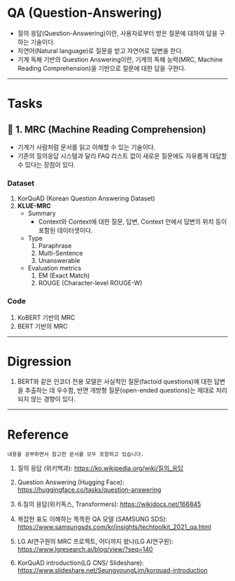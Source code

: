 # QA (Question-Answering)
* 질의 응답(Question-Answering)이란, 사용자로부터 받은 질문에 대하여 답을 구하는 기술이다.
* 자연어(Natural language)로 질문을 받고 자연어로 답변을 한다.
* 기계 독해 기반의 Question Answering이란, 기계의 독해 능력(MRC, Machine Reading Comprehension)을 기반으로 질문에 대한 답을 구한다.
---
# Tasks
## 🔵 1. MRC (Machine Reading Comprehension)
* 기계가 사람처럼 문서를 읽고 이해할 수 있는 기술이다.
* 기존의 질의응답 시스템과 달리 FAQ 리스트 없이 새로운 질문에도 자유롭게 대답할 수 있다는 장점이 있다.
### Dataset
1. KorQuAD (Korean Question Answering Dataset)
2. **KLUE-MRC**
    * Summary
        * Context와 Context에 대한 질문, 답변, Context 안에서 답변의 위치 등이 포함된 데이터셋이다.
    * Type
        1. Paraphrase
        2. Multi-Sentence
        3. Unanswerable
    * Evaluation metrics
        1. EM (Exact Match)
        2. ROUGE (Character-level ROUGE-W)
### Code
1. KoBERT 기반의 MRC
2. BERT 기반의 MRC




---
# Digression
1. BERT와 같은 인코더 전용 모델은 사실적인 질문(factoid questions)에 대한 답변을 추출하는 데 우수함, 반면 개방형 질문(open-ended questions)는 제대로 처리되지 않는 경향이 있다.


---
# Reference
``` 내용을 공부하면서 참고한 문서를 모두 포함하고 있습니다. ```
1. 질의 응답 (위키백과): https://ko.wikipedia.org/wiki/질의_응답
2. Question Answering (Hugging Face): https://huggingface.co/tasks/question-answering

3. 6.질의 응답(위키독스, Transformers): https://wikidocs.net/166845

4. 복잡한 표도 이해하는 똑똑한 QA 모델 (SAMSUNG SDS): https://www.samsungsds.com/kr/insights/techtoolkit_2021_qa.html

5. LG AI연구원의 MRC 프로젝트, 어디까지 왔나(LG AI연구원): https://www.lgresearch.ai/blog/view/?seq=140

6. KorQuAD introduction(LG CNS/ Slideshare):  https://www.slideshare.net/SeungyoungLim/korquad-introduction